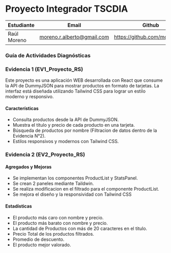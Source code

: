 # Proyecto Integrador TSCDIA


|   Estudiante |             Email           | Github|
|--------------|-----------------------------|-------|
| Raúl Moreno  | moreno.r.alberto@gmail.com  |https://github.com/morenoraul|

### Guía de Actividades Diagnósticas

### Evidencia 1 (EV1_Proyecto_RS)
Este proyecto es una aplicación WEB  desarrollada con React que consume la API de DummyJSON para mostrar productos en formato de tarjetas. La interfaz está diseñada utilizando Tailwind CSS para lograr un estilo moderno y responsivo.

#### Características

- Consulta productos desde la API de DummyJSON.
- Muestra el título y precio de cada producto en una tarjeta.
- Búsqueda de productos por nombre (Filtracion de datos dentro de la Evidencia N°2).
- Estilos responsivos y modernos con Tailwind CSS.

### Evidencia 2 (EV2_Proyecto_RS)

#### Agregados y Mejoras

- Se implementan los componentes ProductList y StatsPanel.
- Se crean 2 paneles mediante Taildwin.
- Se realiza modificacion en el filtrado para el componente ProductList.
- Se mejora el diseño y la responsividad con Tailwind CSS

#### Estadísticas

- El producto más caro con nombre y precio.
- El producto más barato con nombre y precio.
- La cantidad de Productos con más de 20 caracteres en el titulo.
- Precio Total de los productos filtrados.
- Promedio de descuento.
- El producto mejor valorado.
